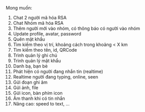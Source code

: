 Mong muốn:
1. Chat 2 người mã hóa RSA
2. Chat Nhóm mã hóa RSA
3. Thêm người mới vào nhóm, có thông báo có người vào nhóm
4. Update profile, avatar, password
5. Quên mật khẩu
6. Tìm kiếm theo vị trí, khoảng cách trong khoảng < X km
7. Tìm kiếm theo tên, id, QRCode
8. Trình quản lý ghi chú
9. Trình quản lý mật khẩu
10. Danh bạ, bạn bè
11. Phát hiện có người đang nhắn tin (realtime)
12. Realtime người đang typing, online, seen
13. Gửi đoạn ghi âm
14. Gửi ảnh, file
15. Gửi icon, bàn phím icon
16. Âm thanh khi có tin nhắn
17. Nâng cao: speed to text, ...

